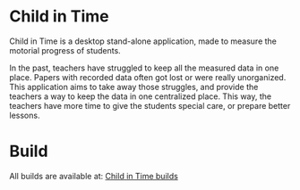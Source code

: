 # Child in Time
Child in Time is a desktop stand-alone application, made to measure the
motorial progress of students.

In the past, teachers have struggled to keep all the measured data in one
place. Papers with recorded data often got lost or were really unorganized.
This application aims to take away those struggles, and provide the teachers a
way to keep the data in one centralized place. This way, the teachers have more
time to give the students special care, or prepare better lessons.

# Build
All builds are available at: [Child in Time builds](https://circleci.com/gh/nathanbakhuijzen/Child-In-Time)
